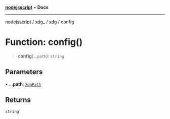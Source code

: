 [**nodejsscript**](../../../../../README.md) • **Docs**

***

[nodejsscript](../../../../../README.md) / [xdg\_](../../../README.md) / [xdg](../README.md) / config

# Function: config()

> **config**(...`path`): `string`

## Parameters

• ...**path**: [`XdgPath`](../../../type-aliases/XdgPath.md)

## Returns

`string`
